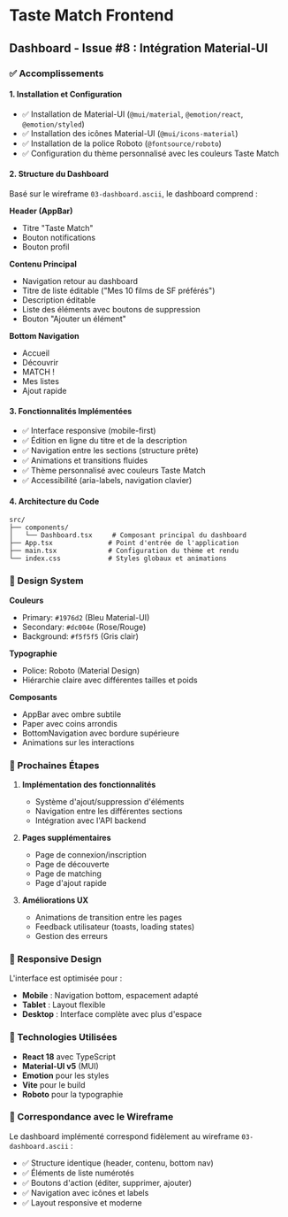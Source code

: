 # Taste Match Frontend

## Dashboard - Issue #8 : Intégration Material-UI

### ✅ Accomplissements

#### 1. Installation et Configuration
- ✅ Installation de Material-UI (`@mui/material`, `@emotion/react`, `@emotion/styled`)
- ✅ Installation des icônes Material-UI (`@mui/icons-material`)
- ✅ Installation de la police Roboto (`@fontsource/roboto`)
- ✅ Configuration du thème personnalisé avec les couleurs Taste Match

#### 2. Structure du Dashboard
Basé sur le wireframe `03-dashboard.ascii`, le dashboard comprend :

**Header (AppBar)**
- Titre "Taste Match"
- Bouton notifications
- Bouton profil

**Contenu Principal**
- Navigation retour au dashboard
- Titre de liste éditable ("Mes 10 films de SF préférés")
- Description éditable
- Liste des éléments avec boutons de suppression
- Bouton "Ajouter un élément"

**Bottom Navigation**
- Accueil
- Découvrir
- MATCH !
- Mes listes
- Ajout rapide

#### 3. Fonctionnalités Implémentées
- ✅ Interface responsive (mobile-first)
- ✅ Édition en ligne du titre et de la description
- ✅ Navigation entre les sections (structure prête)
- ✅ Animations et transitions fluides
- ✅ Thème personnalisé avec couleurs Taste Match
- ✅ Accessibilité (aria-labels, navigation clavier)

#### 4. Architecture du Code
```
src/
├── components/
│   └── Dashboard.tsx     # Composant principal du dashboard
├── App.tsx              # Point d'entrée de l'application
├── main.tsx             # Configuration du thème et rendu
└── index.css            # Styles globaux et animations
```

### 🎨 Design System

**Couleurs**
- Primary: `#1976d2` (Bleu Material-UI)
- Secondary: `#dc004e` (Rose/Rouge)
- Background: `#f5f5f5` (Gris clair)

**Typographie**
- Police: Roboto (Material Design)
- Hiérarchie claire avec différentes tailles et poids

**Composants**
- AppBar avec ombre subtile
- Paper avec coins arrondis
- BottomNavigation avec bordure supérieure
- Animations sur les interactions

### 🚀 Prochaines Étapes

1. **Implémentation des fonctionnalités**
   - Système d'ajout/suppression d'éléments
   - Navigation entre les différentes sections
   - Intégration avec l'API backend

2. **Pages supplémentaires**
   - Page de connexion/inscription
   - Page de découverte
   - Page de matching
   - Page d'ajout rapide

3. **Améliorations UX**
   - Animations de transition entre les pages
   - Feedback utilisateur (toasts, loading states)
   - Gestion des erreurs

### 📱 Responsive Design

L'interface est optimisée pour :
- **Mobile** : Navigation bottom, espacement adapté
- **Tablet** : Layout flexible
- **Desktop** : Interface complète avec plus d'espace

### 🔧 Technologies Utilisées

- **React 18** avec TypeScript
- **Material-UI v5** (MUI)
- **Emotion** pour les styles
- **Vite** pour le build
- **Roboto** pour la typographie

### 🎯 Correspondance avec le Wireframe

Le dashboard implémenté correspond fidèlement au wireframe `03-dashboard.ascii` :
- ✅ Structure identique (header, contenu, bottom nav)
- ✅ Éléments de liste numérotés
- ✅ Boutons d'action (éditer, supprimer, ajouter)
- ✅ Navigation avec icônes et labels
- ✅ Layout responsive et moderne
